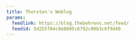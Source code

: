 ```yaml
---
title: Thorsten's Weblog
params:
  feedlink: https://blog.thebehrens.net/feed/
  feedid: 5d255f84c9e8605c6792c00b3c6f9d40
---
```

